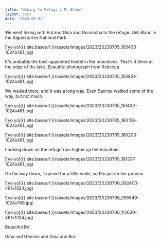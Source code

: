 ```yaml
---
title: "Hiking to Refugi J.M. Blanc"
layout: post
date: "2023-08-01"
---
```


We went hiking with Pol and Gina and Donnacha to the refuge J.M. Blanc in the Aigüestortes National Park.

![yo yo]({{ site.baseurl }}/assets/images/2023/20230705_105400-1024x461.jpg)

It's probably the best-appointed hostel in the mountains. That's it there at the edge of the lake. Beautiful photograph from Rebecca.

![yo yo]({{ site.baseurl }}/assets/images/2023/20230705_150851-1024x461.jpg)

We walked there, and it was a long way. Even Saoirse walked some of the way, but not much.

![yo yo]({{ site.baseurl }}/assets/images/2023/20230705_151432-1024x461.jpg)

![yo yo]({{ site.baseurl }}/assets/images/2023/20230705_160156-1024x461.jpg)

![yo yo]({{ site.baseurl }}/assets/images/2023/20230705_160203-1024x461.jpg)

Looking down on the refugi from higher up the mountain.

![yo yo]({{ site.baseurl }}/assets/images/2023/20230705_191307-1024x461.jpg)

On the way down, it rained for a little while, so Riu put on her poncho.

![yo yo]({{ site.baseurl }}/assets/images/2023/20230706_092403-461x1024.jpg)

![yo yo]({{ site.baseurl }}/assets/images/2023/20230706_095549-1024x768.jpg)

![yo yo]({{ site.baseurl }}/assets/images/2023/20230706_112620-461x1024.jpg)

Beautiful Boí.

Gina and Gemma and Gina and Boí.
